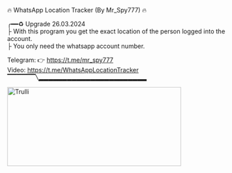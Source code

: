 🔥 WhatsApp Location Tracker (By Mr_Spy777)  🔥 
       <br>
       
╭━━♻️ Upgrade 26.03.2024
<br>
├  With this program you get the exact location of the person logged into the account.
<br>
├  You only need the whatsapp account number.
<br>

 Telegram: 👉  https://t.me/mr_spy777
 <br>
 Video: https://t.me/WhatsAppLocationTracker
 <br>
▔▔▔▔▔▔╲▂▂▂▂▂▂▂▂▂▂▂▂▂▂▂▂▂▂▂▂▂▂▂

<img src="https://i.postimg.cc/9fGRDyHh/whatsaptarck.jpg" alt="Trulli" width="400" height="182">
